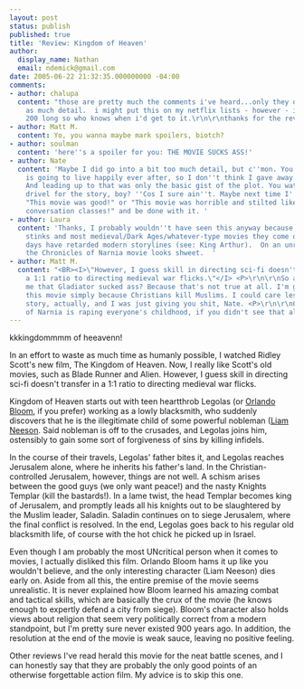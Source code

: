 ```yaml
---
layout: post
status: publish
published: true
title: 'Review: Kingdom of Heaven'
author:
  display_name: Nathan
  email: ndemick@gmail.com
date: 2005-06-22 21:32:35.000000000 -04:00
comments:
- author: chalupa
  content: "those are pretty much the comments i've heard...only they didn't go into
    as much detail.  i might put this on my netflix lists - however - it's already
    200 long so who knows when i'd get to it.\r\n\r\nthanks for the review man."
- author: Matt M.
  content: Yo, you wanna maybe mark spoilers, biotch?
- author: soulman
  content: 'here''s a spoiler for you: THE MOVIE SUCKS ASS!'
- author: Nate
  content: 'Maybe I did go into a bit too much detail, but c''mon. You know the hero
    is going to live happily ever after, so I don''t think I gave away much there.
    And leading up to that was only the basic gist of the plot. You watchin'' this
    drivel for the story, boy? ''Cos I sure ain''t. Maybe next time I''ll just say,
    "This movie was good!" or "This movie was horrible and stilted like my English
    conversation classes!" and be done with it. '
- author: Laura
  content: 'Thanks, I probably wouldn''t have seen this anyway because Orlando Bloom
    stinks and most medieval/Dark Ages/whatever-type movies they come out with these
    days have retarded modern storylines (see: King Arthur).  On an unrelated note,
    the Chronicles of Narnia movie looks shweet.  '
- author: Matt M.
  content: "<BR><I>\"However, I guess skill in directing sci-fi doesn't transfer in
    a 1:1 ratio to directing medieval war flicks.\"</I> <P>\r\n\r\nSo are you telling
    me that Gladiator sucked ass? Because that's not true at all. I'm going to see
    this movie simply because Christians kill Muslims. I could care less about the
    story, actually, and I was just giving you shit, Nate. <P>\r\n\r\nOh, and Chronicles
    of Narnia is raping everyone's childhood, if you didn't see that already. ;_;"
---
```

kkkingdommmm of heeavenn!

In an effort to waste as much time as humanly possible, I watched Ridley Scott's
new film, The Kingdom of Heaven. Now, I really like Scott's old movies, such as
Blade Runner and Alien. However, I guess skill in directing sci-fi doesn't
transfer in a 1:1 ratio to directing medieval war flicks.

Kingdom of Heaven starts out with teen heartthrob Legolas (or
[Orlando Bloom](http://www.imdb.com/name/nm0089217/), if you prefer) working as
a lowly blacksmith, who suddenly discovers that he is the illegitimate child of
some powerful nobleman ([Liam Neeson](http://www.imdb.com/name/nm0000553/).
Said nobleman is off to the crusades, and Legolas joins him, ostensibly to gain
some sort of forgiveness of sins by killing infidels.

In the course of their travels, Legolas' father bites it, and Legolas reaches
Jerusalem alone, where he inherits his father's land. In the Christian-
controlled Jerusalem, however, things are not well. A schism arises between the
good guys (we only want peace!) and the nasty Knights Templar (kill the
bastards!). In a lame twist, the head Templar becomes king of Jerusalem, and
promptly leads all his knights out to be slaughtered by the Muslim leader,
Saladin. Saladin continues on to siege Jerusalem, where the final conflict is
resolved. In the end, Legolas goes back to his regular old blacksmith life, of
course with the hot chick he picked up in Israel.

Even though I am probably the most UNcritical person when it comes to movies, I
actually disliked this film. Orlando Bloom hams it up like you wouldn't believe,
and the only interesting character (Liam Neeson) dies early on. Aside from all
this, the entire premise of the movie seems unrealistic. It is never explained
how Bloom learned his amazing combat and tactical skills, which are basically
the crux of the movie (he knows enough to expertly defend a city from siege).
Bloom's character also holds views about religion that seem very politically
correct from a modern standpoint, but I'm pretty sure never existed 900 years
ago. In addition, the resolution at the end of the movie is weak sauce, leaving
no positive feeling.

Other reviews I've read herald this movie for the neat battle scenes, and I can
honestly say that they are probably the only good points of an otherwise
forgettable action film. My advice is to skip this one.
